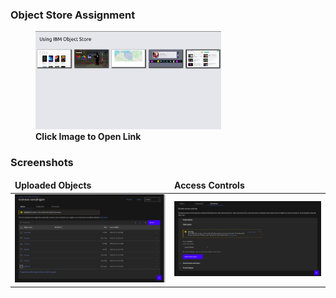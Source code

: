 ### Object Store Assignment

<figure>
<a href="https://s3.jp-tok.cloud-object-storage.appdomain.cloud/krishnan-ramalingam/index.html"><img src="./asserts/obj_str1.png" alt="Hosted" style="width:70%"></a>
<figcaption><b>Click Image to Open Link</b></figcaption>
</figure>

### Screenshots

<table>
	<thead>
		<td>
			<b>Uploaded Objects</b>
		</td>
		<td>
			<b>Access Controls</b>
		</td>
	</thead>
	<tr>
		<td>
            <img src="./asserts/obj_str2.png" alt="Uploaded Objects"/>
		</td>
		<td>
            <img src="./asserts/obj_str3.png" alt="Access Controls"/>
		</td>
	</tr>
</table>

#

#
